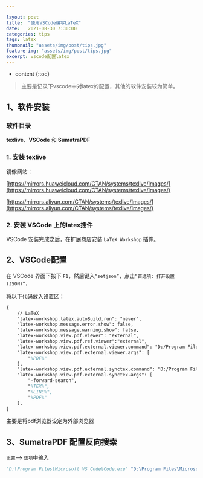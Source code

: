 ```yaml
---

layout: post
title:  "使用VSCode编写LaTeX"
date:   2021-08-30 7:30:00
categories: tips
tags: latex
thumbnail: "assets/img/post/tips.jpg"
feature-img: "assets/img/post/tips.jpg"
excerpt: vscode配置latex
---
```


* content
{:toc}
> 主要是记录下vscode中对latex的配置，其他的软件安装较为简单。





## 1、软件安装

### 软件目录

 **texlive**、**VSCode** 和 **SumatraPDF**

### 1. 安装 texlive

镜像网站：

[https://mirrors.huaweicloud.com/CTAN/systems/texlive/Images/](https://mirrors.huaweicloud.com/CTAN/systems/texlive/Images/)

[https://mirrors.aliyun.com/CTAN/systems/texlive/Images/](https://mirrors.aliyun.com/CTAN/systems/texlive/Images/)

### 2. 安装 VSCode 上的latex插件

VSCode 安装完成之后，在扩展商店安装 `LaTeX Workshop` 插件。



## 2、VSCode配置

在 VSCode 界面下按下 `F1`，然后键入`“setjson”`，点击`“首选项: 打开设置(JSON)”`，

将以下代码放入设置区：

```latex
{
    // LaTeX
    "latex-workshop.latex.autoBuild.run": "never",
    "latex-workshop.message.error.show": false,
    "latex-workshop.message.warning.show": false,
    "latex-workshop.view.pdf.viewer": "external",
    "latex-workshop.view.pdf.ref.viewer":"external",
    "latex-workshop.view.pdf.external.viewer.command": "D:/Program Files (x86)/SumatraPDF/SumatraPDF.exe",
    "latex-workshop.view.pdf.external.viewer.args": [
        "%PDF%"
    ],
    "latex-workshop.view.pdf.external.synctex.command": "D:/Program Files (x86)/SumatraPDF/SumatraPDF.exe",
    "latex-workshop.view.pdf.external.synctex.args": [
        "-forward-search",
        "%TEX%",
        "%LINE%",
        "%PDF%"
    ],
}
```

主要是将pdf浏览器设定为外部浏览器



## 3、SumatraPDF 配置反向搜索

`设置`--> `选项`中输入

```python
"D:\Program Files\Microsoft VS Code\Code.exe" "D:\Program Files\Microsoft VS Code\resources\app\out\cli.js" -g "%f":%l
```


